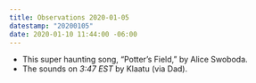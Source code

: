 ```yaml
---
title: Observations 2020-01-05
datestamp: "20200105"
date: 2020-01-10 11:44:00 -06:00
---
```


- This super haunting song, “Potter’s Field,” by Alice Swoboda.
- The sounds on *3:47 EST* by Klaatu (via Dad).
